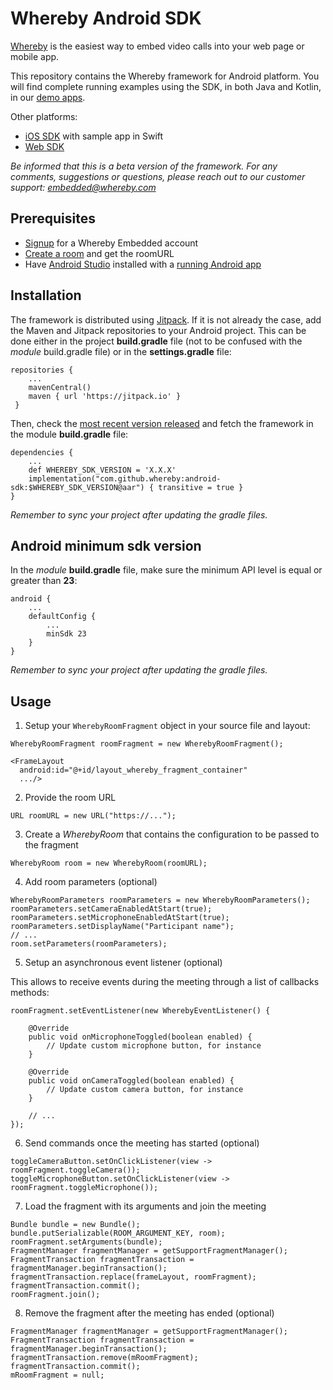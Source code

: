 # Whereby Android SDK
[Whereby](https://whereby.com/) is the easiest way to embed video calls into your web page or mobile app.

This repository contains the Whereby framework for Android platform. You will find complete running examples using the SDK, in both Java and Kotlin, in our [demo apps](https://github.com/whereby/android-sdk-demo-app).

Other platforms: 
- [iOS SDK](https://github.com/whereby/ios-sdk) with sample app in Swift
- [Web SDK](https://github.com/whereby/browser-sdk)

*Be informed that this is a beta version of the framework. For any comments, suggestions or questions, please reach out to our customer support: embedded@whereby.com* 

## Prerequisites
- [Signup](https://whereby.com/org/signup/embedded) for a Whereby Embedded account
- [Create a room](https://docs.whereby.com/creating-and-deleting-rooms) and get the roomURL
- Have [Android Studio](https://developer.android.com/studio/install) installed with a [running Android app](https://developer.android.com/studio/run)

## Installation 
The framework is distributed using [Jitpack](https://docs.jitpack.io/). If it is not already the case, add the Maven and Jitpack repositories to your Android project. This can be done either in the project  **build.gradle** file (not to be confused with the *module* build.gradle file) or in the **settings.gradle** file:
```
repositories {
    ...
    mavenCentral()
    maven { url 'https://jitpack.io' }  
 }
```

Then, check the [most recent version released](https://github.com/whereby/android-sdk/releases) and fetch the framework in the module **build.gradle** file:
```
dependencies {  
    ...
    def WHEREBY_SDK_VERSION = 'X.X.X'
    implementation("com.github.whereby:android-sdk:$WHEREBY_SDK_VERSION@aar") { transitive = true }
}

```
*Remember to sync your project after updating the gradle files.*

## Android minimum sdk version
In the *module* **build.gradle** file, make sure the minimum API level is equal or greater than **23**: 
```
android {  
    ...
    defaultConfig {  
        ...
        minSdk 23
    } 
}
```
*Remember to sync your project after updating the gradle files.*

## Usage
1. Setup your `WherebyRoomFragment` object in your source file and layout:
```
WherebyRoomFragment roomFragment = new WherebyRoomFragment();
```
```
<FrameLayout  
  android:id="@+id/layout_whereby_fragment_container"  
  .../>
  ```

2. Provide the room URL
```
URL roomURL = new URL("https://...");
```

3. Create a *WherebyRoom* that contains the configuration to be passed to the fragment
```
WherebyRoom room = new WherebyRoom(roomURL);
```

4. Add room parameters (optional)
```
WherebyRoomParameters roomParameters = new WherebyRoomParameters(); 
roomParameters.setCameraEnabledAtStart(true);  
roomParameters.setMicrophoneEnabledAtStart(true); 
roomParameters.setDisplayName("Participant name");  
// ...
room.setParameters(roomParameters);
```

5. Setup an asynchronous event listener (optional)

This allows to receive events during the meeting through a list of callbacks methods:
```
roomFragment.setEventListener(new WherebyEventListener() {  

    @Override  
    public void onMicrophoneToggled(boolean enabled) {  
        // Update custom microphone button, for instance
    }  
  
    @Override  
    public void onCameraToggled(boolean enabled) {  
        // Update custom camera button, for instance
    }  

    // ...
});  
```

6. Send commands once the meeting has started (optional)
```
toggleCameraButton.setOnClickListener(view -> roomFragment.toggleCamera());  
toggleMicrophoneButton.setOnClickListener(view -> roomFragment.toggleMicrophone());
```

7. Load the fragment with its arguments and join the meeting
```
Bundle bundle = new Bundle();  
bundle.putSerializable(ROOM_ARGUMENT_KEY, room);  
roomFragment.setArguments(bundle);  
FragmentManager fragmentManager = getSupportFragmentManager();  
FragmentTransaction fragmentTransaction = fragmentManager.beginTransaction();  
fragmentTransaction.replace(frameLayout, roomFragment);  
fragmentTransaction.commit();  
roomFragment.join();
```

8. Remove the fragment after the meeting has ended (optional)
```
FragmentManager fragmentManager = getSupportFragmentManager();  
FragmentTransaction fragmentTransaction = fragmentManager.beginTransaction();  
fragmentTransaction.remove(mRoomFragment);  
fragmentTransaction.commit();  
mRoomFragment = null;
```


